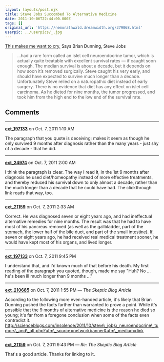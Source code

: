 ```yaml
---
layout: layouts/post.njk
title: Steve Jobs Succombed To Alternative Medicine
date: 2011-10-06T22:44:00.000Z
tags: []
original_url: 'https://nemorathwald.dreamwidth.org/379068.html'
userpic: ../userpics/_.jpg
---
```

[This makes me want to cry.](http://www.skepticblog.org/2011/10/06/steve-jobs-succumbs-to-alternative-medicine/) Says Brian Dunning, Steve Jobs

> ...had a rare form called an islet cell neuroendocrine tumor, which is actually quite treatable with excellent survival rates — if caught soon enough. The median survival is about a decade, but it depends on how soon it’s removed surgically. Steve caught his very early, and should have expected to survive much longer than a decade. Unfortunately Steve relied on a naturopathic diet instead of early surgery. There is no evidence that diet has any effect on islet cell carcinoma. As he dieted for nine months, the tumor progressed, and took him from the high end to the low end of the survival rate.

## Comments

---

**[ext_197133](https://www.dreamwidth.org/users/ext_197133)** on Oct. 7, 2011 1:10 AM

The paragraph that you quote is deceiving; makes it seem as though he only survived 9 months after diagnosis rather than the many years - just shy of a decade - that he did.

---

**[ext_24974](https://www.dreamwidth.org/users/ext_24974)** on Oct. 7, 2011 2:00 AM

I think the paragraph is clear. The way I read it, in the 1st 9 months after diagnosis he used diet/homeopathy instead of more effective treatments, and thereby reduced his survival down to only almost a decade, rather than the much longer than a decade that he could have had. The clickthrough link reads that way, too.

---

**[ext_21159](https://www.dreamwidth.org/users/ext_21159)** on Oct. 7, 2011 2:33 AM

Correct. He was diagnosed seven or eight years ago, and had ineffectual alternative remedies for nine months. The result was that he had to have most of his pancreas removed (as well as the gallbladder, part of the stomach, the lower half of the bile duct, and part of the small intestine). If, seven or eight years ago, he had received real medical treatment sooner, he would have kept most of his organs, and lived longer.

---

**[ext_197133](https://www.dreamwidth.org/users/ext_197133)** on Oct. 7, 2011 9:45 PM

I understand that, and I'd known much of that before his death. My first reading of the paragraph you quoted, though, made me say "Huh? No ... he's been ill much longer than 9 months ..."

---

**[ext_210685](https://www.dreamwidth.org/users/ext_210685)** on Oct. 7, 2011 1:55 PM — *The Skeptic Blog Article*

According to the following more even-handed article, it's likely that Brian Dunning pushed the facts farther than warranted to prove a point. While it's possible that the 9 months of alternative medicine is the reason he died so young; it's far from a foregone conclusion when some of the facts even contradict it. http://scienceblogs.com/insolence/2011/10/steve\_jobs\_neuroendocrine\_tumors\_and\_alt.php?utm\_source=networkbanner&utm\_medium=link

---

**[ext_21159](https://www.dreamwidth.org/users/ext_21159)** on Oct. 7, 2011 9:43 PM — *Re: The Skeptic Blog Article*

That's a good article. Thanks for linking to it.
